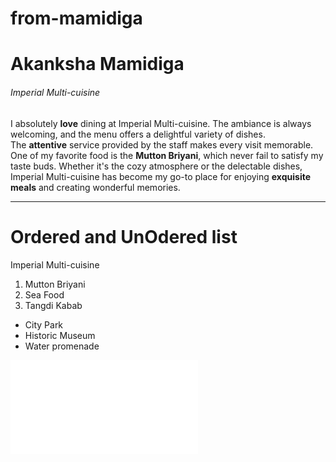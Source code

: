 # from-mamidiga
# Akanksha Mamidiga
###### Imperial Multi-cuisine
I absolutely **love** dining at Imperial Multi-cuisine. The ambiance is always welcoming, and the menu offers a delightful variety of dishes.<br>
The **attentive** service provided by the staff makes every visit memorable. One of my favorite food is the **Mutton Briyani**, which never fail to satisfy my taste buds. Whether it's the cozy atmosphere or the delectable dishes, Imperial Multi-cuisine has become my go-to place for enjoying **exquisite meals** and creating wonderful memories.

---

# Ordered and UnOdered list 
Imperial Multi-cuisine 
1. Mutton Briyani
2. Sea Food
3. Tangdi Kabab

* City Park
* Historic Museum
* Water promenade

![About Akanksha Mamidga](MyMedia.md)
